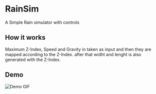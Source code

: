 # RainSim
A Simple Rain simulator with controls

## How it works
Maximum Z-Index, Speed and Gravity in taken as input and then they are mapped according to the Z-Index. after that widht and lenght is also generated with the Z-Index.


## Demo
![Demo GIF](/demo.gif)